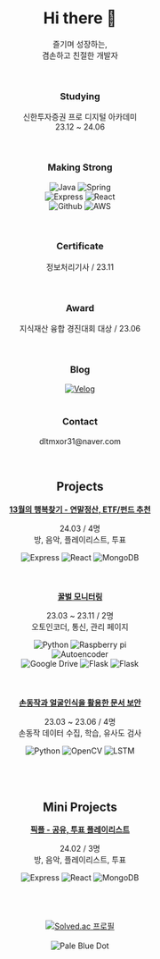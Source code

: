 <div align="center">
  <h1>Hi there 👋</h1>
  <div>
    <p>
      즐기며 성장하는,<br>
      겸손하고 친절한 개발자
    </p>
  </div><br>

  <div> 
    <h3>Studying</h3>
    <p>
      신한투자증권 프로 디지털 아카데미<br>
      23.12 ~ 24.06
    </p>
  </div><br>

  <div>
    <h3>Making Strong</h3>
    <p>
      <img src="https://img.shields.io/badge/Java-000000?style=flat-square&logo=intellijidea&logoColor=white" alt="Java"/>
      <img src="https://img.shields.io/badge/Spring-6DB33F?style=flat-square&logo=spring&logoColor=white" alt="Spring"/><br>
      <img src="https://img.shields.io/badge/Express-000000?style=flat-square&logo=Express&logoColor=white" alt="Express"/>
      <img src="https://img.shields.io/badge/React-61DAFB?style=flat-square&logo=react&logoColor=white" alt="React"/><br>
      <img src="https://img.shields.io/badge/Github-181717?style=flat-square&logo=Github&logoColor=white" alt="Github"/>
      <img src="https://img.shields.io/badge/AWS-232F3E?style=flat-square&logo=amazonaws&logoColor=white" alt="AWS"/>
    </p>
  </div><br>

  <div>
    <h3>Certificate</h3>
    <p>정보처리기사 / 23.11</p>
  </div><br>

  <div>
    <h3>Award</h3>
    <p>지식재산 융합 경진대회 대상 / 23.06</p>
  </div><br>

  <div>
    <h3>Blog</h3>
    <div>
      <a href="https://velog.io/@seungtoctoc">
      <img src="https://img.shields.io/badge/Velog-20C997?style=flat-square&logo=Velog&logoColor=white" alt="Velog">
      </a>
    </div>
  </div><br>

  <div>
    <h3>Contact</h3>
    <p>dltmxor31@naver.com</p>
  </div><br>

  <h2>Projects</h2>

  <div>
    <strong>
      <a href="https://github.com/13th-month-lucky">
        13월의 행복찾기 - 연말정산, ETF/펀드 추천
      </a>
    </strong>
    <p>
      24.03 / 4명<br>
      방, 음악, 플레이리스트, 투표
    </p>
    <div>
      <img src="https://img.shields.io/badge/Express-000000?style=flat-square&logo=Express&logoColor=white" alt="Express"/>
      <img src="https://img.shields.io/badge/React-61DAFB?style=flat-square&logo=react&logoColor=white" alt="React"/>
      <img src="https://img.shields.io/badge/MongoDB-47A248?style=flat-square&logo=MongoDB&logoColor=white" alt="MongoDB"/>
    </div>
  </div><br><br><br>

  <div>
    <strong>
      <a href="https://github.com/seungtoctoc/monitoring-bee">
        꿀벌 모니터링
      </a>
    </strong>
    <p>
      23.03 ~ 23.11 / 2명<br>
      오토인코더, 통신, 관리 페이지
    </p>
    <div>
      <img src="https://img.shields.io/badge/Python-3776AB?style=flat-square&logo=python&logoColor=white" alt="Python">
      <img src="https://img.shields.io/badge/Raspberry Pi-A22846?style=flat-square&logo=raspberrypi&logoColor=white" alt="Raspberry pi"><br>
      <img src="https://img.shields.io/badge/Autoencoder-FF6F00?style=flat-square&logo=Tensorflow&logoColor=white" alt="Autoencoder"/><br>
      <img src="https://img.shields.io/badge/Google Drive-4285F4?style=flat-square&logo=googledrive&logoColor=white" alt="Google Drive">
      <img src="https://img.shields.io/badge/Flask-000000?style=flat-square&logo=flask&logoColor=white" alt="Flask"/>
      <img src="https://img.shields.io/badge/Bootstrap-7952B3?style=flat-square&logo=bootstrap&logoColor=white" alt="Flask"/>
    </div>
  </div><br><br><br>

  <div>
    <strong>
      <a href="https://github.com/seungtoctoc/HandMotionPassword">
        손동작과 얼굴인식을 활용한 문서 보안
      </a>
    </strong>
    <p>
      23.03 ~ 23.06 / 4명<br>
      손동작 데이터 수집, 학습, 유사도 검사
    </p>
    <div>
      <img src="https://img.shields.io/badge/Python-3776AB?style=flat-square&logo=python&logoColor=white" alt="Python">
      <img src="https://img.shields.io/badge/MediaPipe-5C3EE8?style=flat-square&logo=OpenCV&logoColor=white" alt="OpenCV">
      <img src="https://img.shields.io/badge/LSTM-FF6F00?style=flat-square&logo=Tensorflow&logoColor=white" alt="LSTM">
    </div>
  </div><br><br><br>

  <h2>Mini Projects</h2>

  <div>
    <strong>
      <a href="https://github.com/pick-playlist">
        픽플 - 공유, 투표 플레이리스트
      </a>
    </strong>
    <p>
      24.02 / 3명<br>
      방, 음악, 플레이리스트, 투표
    </p>
    <div>
      <img src="https://img.shields.io/badge/Express-000000?style=flat-square&logo=Express&logoColor=white" alt="Express"/>
      <img src="https://img.shields.io/badge/React-61DAFB?style=flat-square&logo=react&logoColor=white" alt="React"/>
      <img src="https://img.shields.io/badge/MongoDB-47A248?style=flat-square&logo=MongoDB&logoColor=white" alt="MongoDB"/>
    </div>
  </div><br><br><br><br>

  <div>
    <a href="https://solved.ac/dltmxor31">
    <img src="http://mazassumnida.wtf/api/v2/generate_badge?boj=dltmxor31" alt="Solved.ac 프로필"/></a>
  </div><br>

  <div>
    <img src="https://github.com/seungtoctoc/seungtoctoc/assets/102455571/77cdb21e-a19f-43df-8a80-ca68fb5642b1" alt="Pale Blue Dot">
  </div>
</div>
